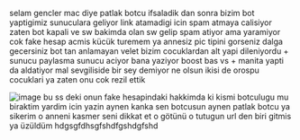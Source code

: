 selam gencler mac diye patlak botcu ifsaladik dan sonra bizim bot yaptigimiz sunuculara geliyor link atamadigi icin spam atmaya calisiyor zaten bot kapali ve sw bakimda olan sw gelip spam atiyor ama yaramiyor cok fake hesap acmis kücük turemem ya annesiz pic tipini gorseniz dalga gecersiniz bot tan anlamayan velet bizim cocuklardan alt yapi dileniyordu + sunucu paylasma sunucu aciyor bana yaziyor boost bas vs + manita yapti da aldatiyor mal sevgiliside bir sey demiyor ne olsun ikisi de orospu cocuklari ya zaten onu cok rezil ettik 


![image](https://github.com/realchavoo/mac-adli-mal-/assets/133610412/83186969-3dc4-4767-803b-9dc90d9ec72e)
bu ss deki onun fake hesapindaki hakkimda ki kismi botculugu mu biraktim yardim icin yazin aynen kanka sen botcusun aynen patlak botcu ya sikerim o anneni kasmer seni dikkat et o götünü o tutugun url den biri gitmis ya üzüldüm hdgsgfdhsgfshdfgshdgfshd
